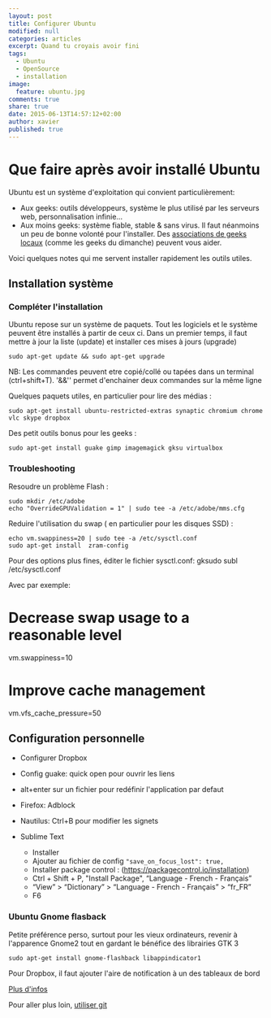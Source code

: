 ```yaml
---
layout: post
title: Configurer Ubuntu
modified: null
categories: articles
excerpt: Quand tu croyais avoir fini
tags: 
  - Ubuntu
  - OpenSource 
  - installation
image: 
  feature: ubuntu.jpg
comments: true
share: true
date: 2015-06-13T14:57:12+02:00
author: xavier
published: true
---
```


# Que faire après avoir installé Ubuntu

Ubuntu est un système d'exploitation qui convient particulièrement:

* Aux geeks: outils développeurs, système le plus utilisé par les serveurs web, personnalisation infinie...
* Aux moins geeks: système fiable, stable & sans virus. Il faut néanmoins un peu de bonne volonté pour l'installer. Des [associations de geeks locaux](https://aful.org/gul) (comme les geeks du dimanche) peuvent vous aider.

Voici quelques notes qui me servent installer rapidement les outils utiles.

## Installation système

###  Compléter l'installation

Ubuntu repose sur un système de paquets. Tout les logiciels et le système peuvent être installés à partir de ceux ci. Dans un premier temps, il faut mettre à jour la liste (update) et installer ces mises à jours (upgrade)

    sudo apt-get update && sudo apt-get upgrade

NB: Les commandes peuvent etre copié/collé ou tapées dans un terminal (ctrl+shift+T). '&&'' permet d'enchainer deux commandes sur la même ligne

Quelques paquets utiles, en particulier pour lire des médias :

    sudo apt-get install ubuntu-restricted-extras synaptic chromium chrome vlc skype dropbox

Des petit outils bonus pour les geeks :

    sudo apt-get install guake gimp imagemagick gksu virtualbox

### Troubleshooting

Resoudre un problème Flash :

    sudo mkdir /etc/adobe
    echo "OverrideGPUValidation = 1" | sudo tee -a /etc/adobe/mms.cfg

Reduire l'utilisation du swap ( en particulier pour les disques SSD) :

	echo vm.swappiness=20 | sudo tee -a /etc/sysctl.conf
	sudo apt-get install  zram-config 

Pour des options plus fines, éditer le fichier sysctl.conf:
  gksudo subl /etc/sysctl.conf

Avec par exemple:
  # Decrease swap usage to a reasonable level
  vm.swappiness=10
  # Improve cache management
  vm.vfs_cache_pressure=50

## Configuration personnelle

* Configurer Dropbox
* Config guake: quick open pour ouvrir les liens
* alt+enter sur un fichier pour redéfinir l'application par defaut

* Firefox: Adblock
* Nautilus: Ctrl+B pour modifier les signets
* Sublime Text 
  * Installer
  * Ajouter au fichier de config `"save_on_focus_lost": true,`
  * Installer package control : (https://packagecontrol.io/installation)
  * Ctrl + Shift + P, "Install Package", “Language - French - Français”
  * “View” > “Dictionary” > “Language - French - Français” > “fr_FR”
  * F6
 

### Ubuntu Gnome flasback

Petite préférence perso, surtout pour les vieux ordinateurs, revenir à l'apparence Gnome2 tout en gardant le bénéfice des librairies GTK 3

	sudo apt-get install gnome-flashback libappindicator1

Pour Dropbox, il faut ajouter l'aire de notification à un des tableaux de bord

[Plus d'infos](http://www.binarytides.com/install-gnome-flashback-ubuntu/)

Pour aller plus loin, [utiliser git](/articles/utiliser-git)

